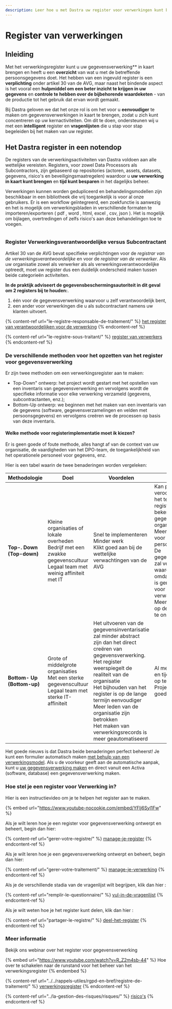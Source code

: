 ```yaml
---
description: Leer hoe u met Dastra uw register voor verwerkingen kunt bewerken.
---
```


# Register van verwerkingen

## Inleiding

Met het verwerkingsregister kunt u uw gegevensverwerking\*\* in kaart brengen en heeft u een **overzicht** van wat u met de betreffende persoonsgegevens doet. Het hebben van een ingevuld register is een **verplichting** onder artikel 30 van de AVG, maar naast het bindende aspect is het vooral een **hulpmiddel om een beter inzicht te krijgen in uw gegevens** en **controle te hebben over de bijbehorende waardeketen** - van de productie tot het gebruik dat ervan wordt gemaakt.

Bij Dastra geloven we dat het onze rol is om het voor u **eenvoudiger** te maken om gegevensverwerkingen in kaart te brengen, zodat u zich kunt concentreren op uw kernactiviteiten. Om dit te doen, ondersteunen wij u met een **intelligent** register en **vragenlijsten** die u stap voor stap begeleiden bij het maken van uw register.

## Het Dastra register in een notendop

De registers van de verwerkingsactiviteiten van Dastra voldoen aan alle wettelijke vereisten. Registers, voor zowel Data Processors als Subcontractors, zijn gebaseerd op repositories (actoren, assets, datasets, gegevens, risico's en beveiligingsmaatregelen) waardoor u **uw verwerking in kaart kunt brengen** en **tijd kunt besparen** in het dagelijks beheer.

Verwerkingen kunnen worden gedupliceerd en behandelingsmodellen zijn beschikbaar in een bibliotheek die vrij toegankelijk is voor al onze gebruikers. Er is een workflow geïntegreerd, een zoekfunctie is aanwezig en het is mogelijk om verwerkingsbladen in verschillende formaten te importeren/exporteren ( pdf , word , html, excel , csv, json ). Het is mogelijk om bijlagen, overtredingen of zelfs risico's aan deze behandelingen toe te voegen.

<figure><img src="../../.gitbook/assets/Screenshot%202023-01-24%20at%2015.11.37.png" alt=""><figcaption></figcaption></figure>

### Register Verwerkingsverantwoordelijke versus Subcontractant

Artikel 30 van de AVG bevat specifieke verplichtingen voor de _registrar van de verwerkingsverantwoordelijke_ en voor de _registrar van de verwerker_. Als uw organisatie zowel als verwerker als als verwerkingsverantwoordelijke optreedt, moet uw register dus een duidelijk onderscheid maken tussen beide categorieën activiteiten.

**In de praktijk adviseert de gegevensbeschermingsautoriteit in dit geval om 2 registers bij te houden:**.

1. één voor de gegevensverwerking waarvoor u zelf verantwoordelijk bent,
2. een ander voor verwerkingen die u als subcontractant namens uw klanten uitvoert.

{% content-ref url="le-registre-responsable-de-traitement/" %}
[het register van verantwoordelijken voor de verwerking](/dastra-doc-nl/features/editer-le-registre/le-registre-responsable-de-traitement.md)
{% endcontent-ref %}

{% content-ref url="le-registre-sous-traitant/" %}
[register van verwerkers](/dastra-doc-nl/features/editer-le-registre/le-registre-sous-traitant.md)
{% endcontent-ref %}

### De verschillende methoden voor het opzetten van het register voor gegevensverwerking

Er zijn twee methoden om een verwerkingsregister aan te maken:

* Top-Down" ontwerp: het project wordt gestart met het opstellen van een inventaris van gegevensverwerking en vervolgens wordt de specifieke informatie voor elke verwerking verzameld (gegevens, subcontractanten, enz.);
* Bottom-Up ontwerp: we beginnen met het maken van een inventaris van de gegevens (software, gegevensverzamelingen en velden met persoonsgegevens) en vervolgens creëren we de processen op basis van deze inventaris.

#### Welke methode voor registerimplementatie moet ik kiezen?

Er is geen goede of foute methode, alles hangt af van de context van uw organisatie, de vaardigheden van het DPO-team, de toegankelijkheid van het operationele personeel voor gegevens, enz.

Hier is een tabel waarin de twee benaderingen worden vergeleken:

<table><thead><tr><th width="129">Methodologie</th><th width="178">Doel</th><th>Voordelen</th><th>Achteraf</th></tr></thead><tbody><tr><td><strong>Top-. Down (Top-down)</strong></td><td>Kleine organisaties of lokale overheden<br>Bedrijf met een zwakke gegevenscultuur<br>Legaal team met weinig affiniteit met IT</td><td>Snel te implementeren<br>Minder werk<br>Klikt goed aan bij de wettelijke verwachtingen van de AVG<br></td><td>Kan problemen veroorzaken als het team dat het register opstelt niet bekend is met de gegevens van de organisatie<br>Meer belastend voor operationeel personeel<br>De gegevensinventaris zal veel minder waardevol zijn omdat deze alleen is gemodelleerd voor wettelijke verwachtingen<br>Meer complex om op de lange termijn te onderhouden<br></td></tr><tr><td><strong>Bottom- Up (Bottom-up)</strong></td><td>Grote of middelgrote organisaties<br>Met een sterke gegevenscultuur<br>Legaal team met sterke IT-affiniteit</td><td>Het uitvoeren van de gegevensinventarisatie zal minder abstract zijn dan het direct creëren van gegevensverwerking.<br>Het register weerspiegelt de realiteit van de organisatie<br>Het bijhouden van het register is op de lange termijn eenvoudiger<br>Meer leden van de organisatie zijn betrokken<br>Het maken van verwerkingsrecords is meer geautomatiseerd</td><td>Al met al moeilijker en tijdrovender om op te zetten<br>Project vereist goede governance</td></tr></tbody></table>

Het goede nieuws is dat Dastra beide benaderingen perfect beheerst! Je kunt een formulier automatisch maken [met behulp van een verwerkingsmodel](use-a-processing-model.md). Als u de voorkeur geeft aan de automatische aanpak, kunt u [uw gegevensverwerking maken](../cartography/) en direct vanuit een Activa (software, database) een gegevensverwerking maken.

### Hoe stel je een register voor Verwerking in?

Hier is een instructievideo om je te helpen het register aan te maken.

{% embed url="https://www.youtube-nocookie.com/embed/YFIj6Syl1Fw" %}

Als je wilt leren hoe je een register voor gegevensverwerking ontwerpt en beheert, begin dan hier:

{% content-ref url="gerer-votre-registre/" %}
[manage-je-register](/dastra-doc-nl/features/editer-le-registre/gerer-votre-registre.md)
{% endcontent-ref %}

Als je wilt leren hoe je een gegevensverwerking ontwerpt en beheert, begin dan hier:

{% content-ref url="gerer-votre-traitement/" %}
[manage-je-verwerking](gerer-votre-traitement.md)
{% endcontent-ref %}

Als je de verschillende stadia van de vragenlijst wilt begrijpen, klik dan hier :

{% content-ref url="remplir-le-questionnaire/" %}
[vul-in-de-vragenlijst](remplir-le-questionnaire/README.md)
{% endcontent-ref %}

Als je wilt weten hoe je het register kunt delen, klik dan hier :

{% content-ref url="partager-le-registre/" %}
[deel-het-register](partager-le-registre.md)
{% endcontent-ref %}

### Meer informatie

Bekijk ons webinar over het register voor gegevensverwerking

{% embed url="https://www.youtube.com/watch?v=R_Z2m4sb-44" %}
Hoe over te schakelen naar de runstand voor het beheer van het verwerkingsregister
{% endembed %}

{% content-ref url="../../rappels-utiles/rgpd-en-bref/registre-de-traitement/" %}
[verwerkingsregister](../../rappels-utiles/rgpd-en-bref/registre-de-traitement.md)
{% endcontent-ref %}

{% content-ref url="../la-gestion-des-risques/risques/" %}
[risico's](../la-gestion-des-risques/risques.md)
{% endcontent-ref %}
